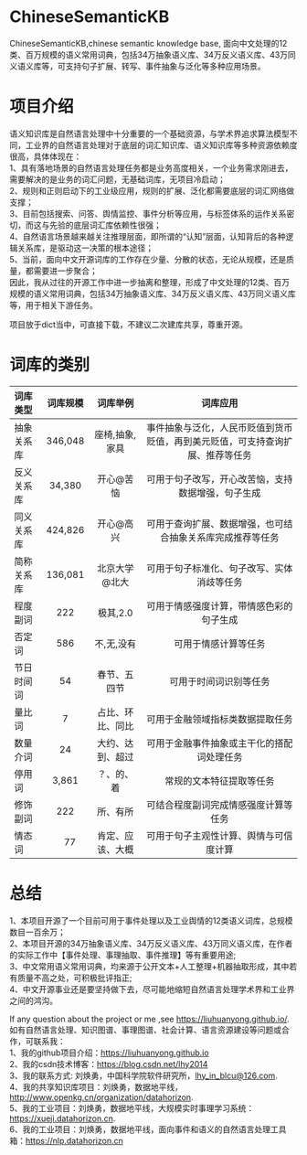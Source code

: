# ChineseSemanticKB
ChineseSemanticKB,chinese semantic knowledge base, 面向中文处理的12类、百万规模的语义常用词典，包括34万抽象语义库、34万反义语义库、43万同义语义库等，可支持句子扩展、转写、事件抽象与泛化等多种应用场景。

# 项目介绍
语义知识库是自然语言处理中十分重要的一个基础资源，与学术界追求算法模型不同，工业界的自然语言处理对于底层的词汇知识库、语义知识库等多种资源依赖度很高，具体体现在：  
1、具有落地场景的自然语言处理任务都是业务高度相关，一个业务需求刚进去，需要解决的是业务的词汇问题，无基础词库，无项目冷启动；  
2、规则和正则启动下的工业级应用，规则的扩展、泛化都需要底层的词汇网络做支撑；  
3、目前包括搜索、问答、舆情监控、事件分析等应用，与标签体系的运作关系密切，而这与先验的底层词汇库依赖性很强；  
4、自然语言场景越来越关注推理层面，即所谓的“认知”层面，认知背后的各种逻辑关系库，是驱动这一决策的根本途径；  
5、当前，面向中文开源词库的工作存在少量、分散的状态，无论从规模，还是质量，都需要进一步聚合；  
因此，我从过往的开源工作中进一步抽离和整理，形成了中文处理的12类、百万规模的语义常用词典，包括34万抽象语义库、34万反义语义库、43万同义语义库等，用于相关下游任务。  

项目放于dict当中，可直接下载，不建议二次建库共享，尊重开源。

# 词库的类别

| 词库类型 | 词库规模 | 词库举例 | 词库应用 |
| :--- | :---: | :---: | :---: |
| 抽象关系库 | 346,048 | 座椅,抽象,家具 | 事件抽象与泛化，人民币贬值到货币贬值，再到美元贬值，可支持查询扩展、推荐等任务 |
| 反义关系库 | 34,380 | 开心@苦恼 | 可用于句子改写，开心改苦恼，支持数据增强，句子生成 |
| 同义关系库 | 424,826 | 开心@高兴| 可用于查询扩展、数据增强，也可结合抽象关系库完成推荐等任务 |
| 简称关系库 | 136,081 | 北京大学@北大| 可用于句子标准化、句子改写、实体消歧等任务 |
| 程度副词 | 222 | 极其,2.0 | 可用于情感强度计算，带情感色彩的句子生成 |
| 否定词 | 586 | 不,无,没有 | 可用于情感计算等任务 |
| 节日时间词 | 54 | 春节、五四节 | 可用于时间词识别等任务 |
| 量比词 | 7 | 占比、环比、同比 | 可用于金融领域指标类数据提取任务 |
| 数量介词 | 24| 大约、达到、超过 |可用于金融事件抽象或主干化的搭配词处理任务  |
| 停用词 | 3,861 | ？、的、着 | 常规的文本特征提取等任务 |
| 修饰副词 | 222 | 所、有所 | 可结合程度副词完成情感强度计算等任务 |
| 情态词 |　77 | 肯定、应该、大概 | 可用于句子主观性计算、舆情与可信度计算 |

# 总结
1、本项目开源了一个目前可用于事件处理以及工业舆情的12类语义词库，总规模数目一百余万；  
2、本项目开源的34万抽象语义库、34万反义语义库、43万同义语义库，在作者的实际工作中【事件处理、事理抽取、事件推理】等有重要用途;  
3、中文常用语义常用词典，均来源于公开文本+人工整理+机器抽取形成，其中若有质量不高之处，可积极批评指正;  
4、中文开源事业还是要坚持做下去，尽可能地缩短自然语言处理学术界和工业界之间的鸿沟。  

If any question about the project or me ,see https://liuhuanyong.github.io/. 
如有自然语言处理、知识图谱、事理图谱、社会计算、语言资源建设等问题或合作，可联系我：      
1、我的github项目介绍：https://liuhuanyong.github.io     
2、我的csdn技术博客：https://blog.csdn.net/lhy2014    
3、我的联系方式: 刘焕勇，中国科学院软件研究所，lhy_in_blcu@126.com.    
4、我的共享知识库项目：刘焕勇，数据地平线，http://www.openkg.cn/organization/datahorizon.   
5、我的工业项目：刘焕勇，数据地平线，大规模实时事理学习系统：https://xueji.datahorizon.cn.     
6、我的工业项目：刘焕勇，数据地平线，面向事件和语义的自然语言处理工具箱：https://nlp.datahorizon.cn      




